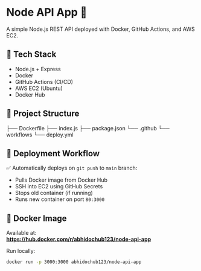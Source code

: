 # Node API App 🚀

A simple Node.js REST API deployed with Docker, GitHub Actions, and AWS EC2.

## 🔧 Tech Stack

- Node.js + Express
- Docker
- GitHub Actions (CI/CD)
- AWS EC2 (Ubuntu)
- Docker Hub

## 📁 Project Structure

├── Dockerfile
├── index.js
├── package.json
└── .github
└── workflows
└── deploy.yml


## 🚀 Deployment Workflow

✅ Automatically deploys on `git push` to `main` branch:
- Pulls Docker image from Docker Hub
- SSH into EC2 using GitHub Secrets
- Stops old container (if running)
- Runs new container on port `80:3000`

## 🐳 Docker Image

Available at:  
**https://hub.docker.com/r/abhidochub123/node-api-app**

Run locally:

```bash
docker run -p 3000:3000 abhidochub123/node-api-app

